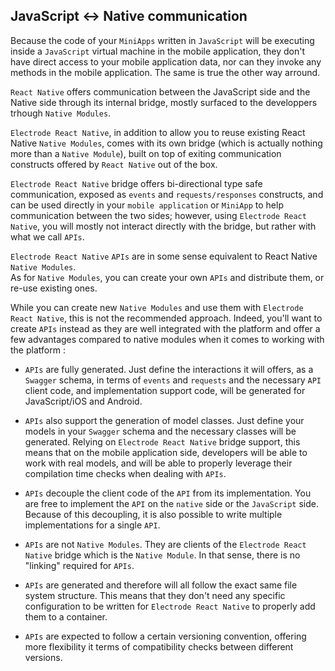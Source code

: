 ## JavaScript <-> Native communication

Because the code of your `MiniApps` written in `JavaScript` will be executing inside a `JavaScript` virtual machine in the mobile application, they don't have direct access to your mobile application data, nor can they invoke any methods in the mobile application. The same is true the other way arround.

`React Native` offers communication between the JavaScript side and the Native side through its internal bridge, mostly surfaced to the developpers trhough `Native Modules`.

`Electrode React Native`, in addition to allow you to reuse existing React Native `Native Modules`, comes with its own bridge (which is actually nothing more than a `Native Module`), built on top of exiting communication constructs offered by `React Native` out of the box.

`Electrode React Native` bridge offers bi-directional type safe communication, exposed as `events` and `requests/responses` constructs, and can be used directly in your `mobile application` or `MiniApp` to help communication between the two sides; however, using `Electrode React Native`, you will mostly not interact directly with the bridge, but rather with what we call `APIs`.

`Electrode React Native` `APIs` are in some sense equivalent to React Native `Native Modules`.  
 As for `Native Modules`, you can create your own `APIs` and distribute them, or re-use existing ones.  

While you can create new `Native Modules` and use them with `Electrode React Native`, this is not the recommended approach. Indeed, you'll want to create `APIs` instead as they are well integrated with the platform and offer a few advantages compared to native modules when it comes to working with the platform :

- `APIs` are fully generated. Just define the interactions it will offers, as a `Swagger` schema, in terms of `events` and `requests` and the necessary `API` client code, and implementation support code, will be generated for JavaScript/iOS and Android.

- `APIs` also support the generation of model classes. Just define your models in your `Swagger` schema and the necessary classes will be generated. Relying on `Electrode React Native` bridge support, this means that on the mobile application side, developers will be able to work with real models, and will be able to properly leverage their compilation time checks when dealing with `APIs`.

- `APIs` decouple the client code of the `API` from its implementation. You are free to implement the `API` on the `native` side or the `JavaScript` side. Because of this decoupling, it is also possible to write multiple implementations for a single `API`.

- `APIs` are not `Native Modules`. They are clients of the `Electrode React Native` bridge which is the `Native Module`. In that sense, there is no "linking" required for `APIs`.

- `APIs` are generated and therefore will all follow the exact same file system structure. This means that they don't need any specific configuration to be written for `Electrode React Native` to properly add them to a container.

- `APIs` are expected to follow a certain versioning convention, offering more flexibility it terms of compatibility checks between different versions.